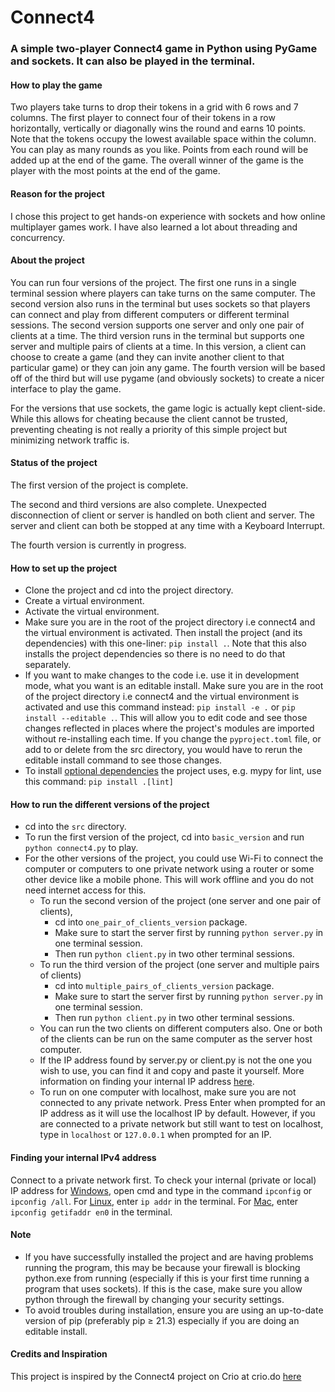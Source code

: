 # Connect4

### A simple two-player Connect4 game in Python using PyGame and sockets. It can also be played in the terminal.

#### How to play the game
Two players take turns to drop their tokens in a grid with 6 rows and 7 columns. The first player to connect four of their tokens in a row horizontally, vertically or diagonally wins the round and earns 10 points. Note that the tokens occupy the lowest available space within the column. You can play as many rounds as you like. Points from each round will be added up at the end of the game. The overall winner of the game is the player with the most points at the end of the game.

#### Reason for the project
I chose this project to get hands-on experience with sockets and how online multiplayer games work. I have also learned a lot about threading and concurrency.

#### About the project
You can run four versions of the project. The first one runs in a single terminal session where players can take turns on the same computer. The second version also runs in the terminal but uses sockets so that players can connect and play from different computers or different terminal sessions. The second version supports one server and only one pair of clients at a time. The third version runs in the terminal but supports one server and multiple pairs of clients at a time. In this version, a client can choose to create a game (and they can invite another client to that particular game) or they can join any game. The fourth version will be based off of the third but will use pygame (and obviously sockets) to create a nicer interface to play the game.

For the versions that use sockets, the game logic is actually kept client-side. While this allows for cheating because the client cannot be trusted, preventing cheating is not really a priority of this simple project but minimizing network traffic is.

#### Status of the project
The first version of the project is complete. 

The second and third versions are also complete. Unexpected disconnection of client or server is handled on both client and server. The server and client can both be stopped at any time with a Keyboard Interrupt.

The fourth version is currently in progress.

#### How to set up the project
- Clone the project and cd into the project directory.
- Create a virtual environment.
- Activate the virtual environment.
- Make sure you are in the root of the project directory i.e connect4 and the virtual environment is activated. Then install the project (and its dependencies) with this one-liner: `pip install .`. Note that this also installs the project dependencies so there is no need to do that separately.
- If you want to make changes to the code i.e. use it in development mode, what you want is an editable install. Make sure you are in the root of the project directory i.e connect4 and the virtual environment is activated and use this command instead: `pip install -e .` or `pip install --editable .`. This will allow you to edit code and see those changes reflected in places where the project's modules are imported without re-installing each time. If you change the `pyproject.toml` file, or add to or delete from the src directory, you would have to rerun the editable install command to see those changes. 
- To install [optional dependencies](https://github.com/Winnie-Fred/Connect4/blob/d5d4db3c0a965ef12b2bd5b72821a4a0b8d8a5c5/pyproject.toml#L26) the project uses, e.g. mypy for lint, use this command: `pip install .[lint]`

#### How to run the different versions of the project
- cd into the `src` directory.
- To run the first version of the project, cd into `basic_version` and run `python connect4.py` to play.
- For the other versions of the project, you could use Wi-Fi to connect the computer or computers to one private network using a router or some other device like a mobile phone. This will work offline and you do not need internet access for this.
    - To run the second version of the project (one server and one pair of clients),
        - cd into `one_pair_of_clients_version` package.
        - Make sure to start the server first by running `python server.py` in one terminal session. 
        - Then run `python client.py` in two other terminal sessions. 
    - To run the third version of the project (one server and multiple pairs of clients)
        - cd into `multiple_pairs_of_clients_version` package.
        - Make sure to start the server first by running `python server.py` in one terminal session. 
        - Then run `python client.py` in two other terminal sessions.
    - You can run the two clients on different computers also. One or both of the clients can be run on the same computer as the server host computer. 
    - If the IP address found by server.py or client.py is not the one you wish to use, you can find it and copy and paste it yourself. More information on finding your internal IP address [here](#finding-your-internal-ipv4-address).
    - To run on one computer with localhost, make sure you are not connected to any private network. Press Enter when prompted for an IP address as it will use the localhost IP by default. However, if you are connected to a private network but still want to test on localhost, type in `localhost` or `127.0.0.1` when prompted for an IP.

#### Finding your internal IPv4 address
Connect to a private network first. To check your internal (private or local) IP address for [Windows](https://www.sas.upenn.edu/~jasonrw/HowTo-FindIP.htm#:~:text=From%20the%20desktop%2C%20navigate%20through%3B%20Logo%20%3E%20type%20%22cmd,by%20Windows%20will%20be%20displayed.), open cmd and type in the command `ipconfig` or `ipconfig /all`. For [Linux](https://constellix.com/news/what-is-my-ip-address#:~:text=Finding%20My%20IP%20for%20Linux%20Users&text=In%20the%20terminal%20enter%20one,is%20connected%20to%20the%20network.), enter `ip addr` in the terminal. For [Mac](https://www.macworld.com/article/673075/how-to-find-your-macs-ip-address.html), enter `ipconfig getifaddr en0` in the terminal.

#### Note
- If you have successfully installed the project and are having problems running the program, this may be because your firewall is blocking python.exe from running (especially if this is your first time running a program that uses sockets). If this is the case, make sure you allow python through the firewall by changing your security settings.
- To avoid troubles during installation, ensure you are using an up-to-date version of pip (preferably pip ≥ 21.3) especially if you are doing an editable install.

#### Credits and Inspiration
This project is inspired by the Connect4 project on Crio at crio.do [here](https://www.crio.do/projects/python-multiplayer-game-connect4/)
